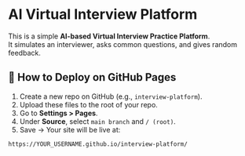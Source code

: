 # AI Virtual Interview Platform

This is a simple **AI-based Virtual Interview Practice Platform**.  
It simulates an interviewer, asks common questions, and gives random feedback.

## 🚀 How to Deploy on GitHub Pages
1. Create a new repo on GitHub (e.g., `interview-platform`).
2. Upload these files to the root of your repo.
3. Go to **Settings > Pages**.
4. Under **Source**, select `main branch` and `/ (root)`.
5. Save → Your site will be live at:

```
https://YOUR_USERNAME.github.io/interview-platform/
```

